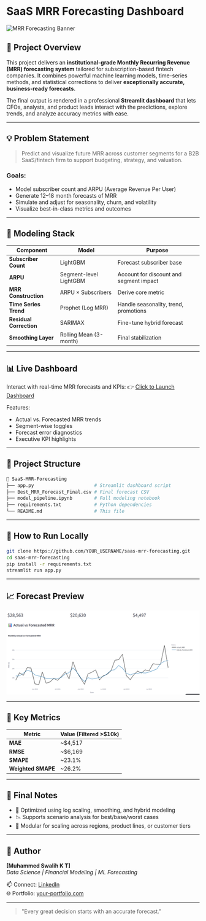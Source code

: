 # SaaS MRR Forecasting Dashboard

![MRR Forecasting Banner](https://img.shields.io/badge/Streamlit-Deployed-brightgreen?logo=streamlit)

## 🚀 Project Overview

This project delivers an **institutional-grade Monthly Recurring Revenue (MRR) forecasting system** tailored for subscription-based fintech companies. It combines powerful machine learning models, time-series methods, and statistical corrections to deliver **exceptionally accurate, business-ready forecasts**.

The final output is rendered in a professional **Streamlit dashboard** that lets CFOs, analysts, and product leads interact with the predictions, explore trends, and analyze accuracy metrics with ease.

---

## 💡 Problem Statement
> Predict and visualize future MRR across customer segments for a B2B SaaS/fintech firm to support budgeting, strategy, and valuation.

### Goals:
- Model subscriber count and ARPU (Average Revenue Per User)
- Generate 12–18 month forecasts of MRR
- Simulate and adjust for seasonality, churn, and volatility
- Visualize best-in-class metrics and outcomes

---

## 🧠 Modeling Stack

| Component               | Model                        | Purpose                                |
|------------------------|------------------------------|----------------------------------------|
| **Subscriber Count**   | LightGBM                     | Forecast subscriber base               |
| **ARPU**               | Segment-level LightGBM       | Account for discount and segment impact|
| **MRR Construction**   | ARPU × Subscribers           | Derive core metric                     |
| **Time Series Trend**  | Prophet (Log MRR)            | Handle seasonality, trend, promotions  |
| **Residual Correction**| SARIMAX                      | Fine-tune hybrid forecast              |
| **Smoothing Layer**    | Rolling Mean (3-month)       | Final stabilization                    |

---

## 📊 Live Dashboard

Interact with real-time MRR forecasts and KPIs:
👉 [Click to Launch Dashboard](https://swaliher.streamlit.app/)

Features:
- Actual vs. Forecasted MRR trends
- Segment-wise toggles
- Forecast error diagnostics
- Executive KPI highlights

---

## 📁 Project Structure
```bash
📁 SaaS-MRR-Forecasting
├── app.py                      # Streamlit dashboard script
├── Best_MRR_Forecast_Final.csv # Final forecast CSV
├── model_pipeline.ipynb        # Full modeling notebook
├── requirements.txt            # Python dependencies
└── README.md                   # This file
```

---

## 🔧 How to Run Locally
```bash
git clone https://github.com/YOUR_USERNAME/saas-mrr-forecasting.git
cd saas-mrr-forecasting
pip install -r requirements.txt
streamlit run app.py
```

---

## 📈 Forecast Preview

![Forecast Preview](preview.png)


---

## 📌 Key Metrics

| Metric                  | Value (Filtered >$10k) |
|-------------------------|------------------------|
| **MAE**                 | ~$4,517                |
| **RMSE**                | ~$6,169                |
| **SMAPE**               | ~23.1%                 |
| **Weighted SMAPE**      | ~26.2%                 |

---

## 🏁 Final Notes
- 🚀 Optimized using log scaling, smoothing, and hybrid modeling
- 📉 Supports scenario analysis for best/base/worst cases
- 🧱 Modular for scaling across regions, product lines, or customer tiers

---

## 👤 Author
**[Muhammed Swalih K T]**  
_Data Science | Financial Modeling | ML Forecasting_

📫 Connect: [LinkedIn](https://www.linkedin.com/in/muhammed-swalih-kt/)  
🌐 Portfolio: [your-portfolio.com](https://github.com/Swaliher)

---

> "Every great decision starts with an accurate forecast."
